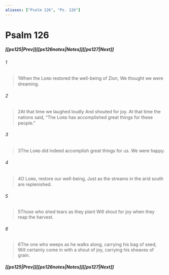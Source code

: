 ```yaml
---
aliases: ["Psalm 126", "Ps. 126"]
---
```

# Psalm 126
##### <span class=arrow-left></span>[[ps125|Prev]]<span class=navigation-separator></span>[[ps126notes|Notes]]<span class=navigation-separator></span>[[ps127|Next]]<span class=arrow-right></span>
###### 1
><span class=verse-first-poetry>1</span>When the Lᴏʀᴅ restored the well-being of Zion,
>We thought we were dreaming.
###### 2
><span class=verse-body-poetry>2</span>At that time we laughed loudly
>And shouted for joy.
>At that time the nations said,
><span class=poetry-quote-double>“</span>The Lᴏʀᴅ has accomplished great things for these people.”
###### 3
><span class=verse-body-poetry>3</span>The Lᴏʀᴅ did indeed accomplish great things for us.
>We were happy.
<div class=paragraph-break></div>

###### 4
><span class=verse-first-poetry>4</span>O Lᴏʀᴅ, restore our well-being,
>Just as the streams in the arid south are replenished.
###### 5
><span class=verse-body-poetry>5</span>Those who shed tears as they plant
>Will shout for joy when they reap the harvest.
###### 6
><span class=verse-body-poetry>6</span>The one who weeps as he walks along, carrying his bag of seed,
>Will certainly come in with a shout of joy, carrying his sheaves of grain.
##### <span class=arrow-left></span>[[ps125|Prev]]<span class=navigation-separator></span>[[ps126notes|Notes]]<span class=navigation-separator></span>[[ps127|Next]]<span class=arrow-right></span>
